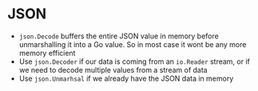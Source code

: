 # **JSON**
- `json.Decode` buffers the entire JSON value in memory before unmarshalling it into a Go value. So in most case it wont be any more memory efficient
- Use `json.Decoder` if our data is coming from an `io.Reader` stream, or if we need to decode multiple values from a stream of data
- Use `json.Unmarhsal` if we already have the JSON data in memory